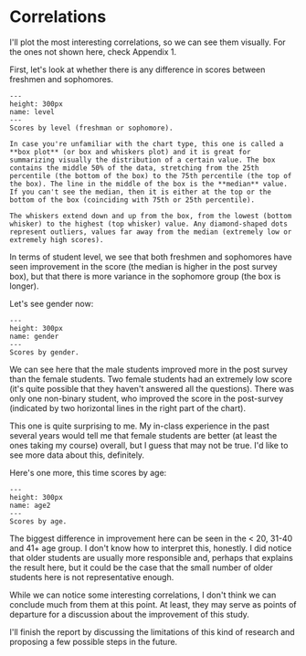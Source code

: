 # Correlations

I'll plot the most interesting correlations, so we can see them visually. For the ones not shown here, check Appendix 1.

First, let's look at whether there is any difference in scores between freshmen and sophomores.

```{figure} ../Files/Charts/level.png
---
height: 300px
name: level
---
Scores by level (freshman or sophomore).
```

```{card}
In case you're unfamiliar with the chart type, this one is called a **box plot** (or box and whiskers plot) and it is great for summarizing visually the distribution of a certain value. The box contains the middle 50% of the data, stretching from the 25th percentile (the bottom of the box) to the 75th percentile (the top of the box). The line in the middle of the box is the **median** value. If you can't see the median, then it is either at the top or the bottom of the box (coinciding with 75th or 25th percentile).

The whiskers extend down and up from the box, from the lowest (bottom whisker) to the highest (top whisker) value. Any diamond-shaped dots represent outliers, values far away from the median (extremely low or extremely high scores).
```

In terms of student level, we see that both freshmen and sophomores have seen improvement in the score (the median is higher in the post survey box), but that there is more variance in the sophomore group (the box is longer).

Let's see gender now:

```{figure} ../Files/Charts/gender.png
---
height: 300px
name: gender
---
Scores by gender.
```
We can see here that the male students improved more in the post survey than the female students. Two female students had an extremely low score (it's quite possible that they haven't answered all the questions). There was only one non-binary student, who improved the score in the post-survey (indicated by two horizontal lines in the right part of the chart).

This one is quite surprising to me. My in-class experience in the past several years would tell me that female students are better (at least the ones taking my course) overall, but I guess that may not be true. I'd like to see more data about this, definitely.

Here's one more, this time scores by age:

```{figure} ../Files/Charts/age2.png
---
height: 300px
name: age2
---
Scores by age.
```
The biggest difference in improvement here can be seen in the < 20, 31-40 and 41+ age group. I don't know how to interpret this, honestly. I did notice that older students are usually more responsible and, perhaps that explains the result here, but it could be the case that the small number of older students here is not representative enough.

While we can notice some interesting correlations, I don't think we can conclude much from them at this point. At least, they may serve as points of departure for a discussion about the improvement of this study.

I'll finish the report by discussing the limitations of this kind of research and proposing a few possible steps in the future.

